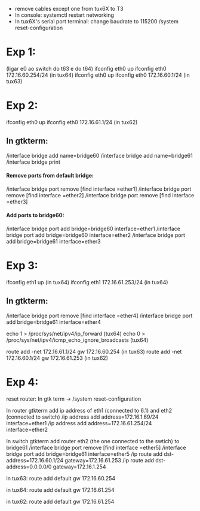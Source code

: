 - remove cables except one from tux6X to T3
- In console: systemctl restart networking
- In tux6X's serial port terminal:
    change baudrate to 115200
    /system reset-configuration


# Exp 1:
(ligar e0 ao switch do t63 e do t64)
ifconfig eth0 up
ifconfig eth0 172.16.60.254/24 (in tux64)
ifconfig eth0 up
ifconfig eth0 172.16.60.1/24 (in tux63)

# Exp 2:
ifconfig eth0 up
ifconfig eth0 172.16.61.1/24 (in tux62)

## In gtkterm:
/interface bridge add name=bridge60
/interface bridge add name=bridge61
/interface bridge print

#### Remove ports from default bridge:
/interface bridge port remove [find interface =ether1]
/interface bridge port remove [find interface =ether2]
/interface bridge port remove [find interface =ether3]

#### Add ports to bridge60:
/interface bridge port add bridge=bridge60 interface=ether1
/interface bridge port add bridge=bridge60 interface=ether2
/interface bridge port add bridge=bridge61 interface=ether3

# Exp 3:
ifconfig eth1 up (in tux64)
ifconfig eth1 172.16.61.253/24 (in tux64)

## In gtkterm:
/interface bridge port remove [find interface =ether4]
/interface bridge port add bridge=bridge61 interface=ether4

echo 1 > /proc/sys/net/ipv4/ip_forward (tux64)
echo 0 > /proc/sys/net/ipv4/icmp_echo_ignore_broadcasts (tux64)

route add -net 172.16.61.1/24 gw 172.16.60.254 (in tux63)
route add -net 172.16.60.1/24 gw 172.16.61.253 (in tux62)

# Exp 4:
reset router:
In gtk term -> /system reset-configuration

In router gtkterm add ip address of eth1 (connected to 6.1) and eth2 (connected to switch)
/ip address add address=172.16.1.69/24 interface=ether1
/ip address add address=172.16.61.254/24 interface=ether2

In switch gtkterm add router eth2 (the one connected to the swtich) to bridge61
/interface bridge port remove [find interface =ether5]
/interface bridge port add bridge=bridge61 interface=ether5
/ip route add dst-address=172.16.60.1/24 gateway=172.16.61.253
/ip route add dst-address=0.0.0.0/0 gateway=172.16.1.254

in tux63:
route add default gw 172.16.60.254

in tux64:
route add default gw 172.16.61.254

in tux62:
route add default gw 172.16.61.254

